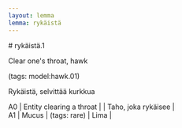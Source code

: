 ```yaml
---
layout: lemma
lemma: rykäistä
---
```


<div class="sense">
# <span class="sensename">rykäistä.1</span>

<span class="description">Clear one's throat, hawk</span>

(tags: model:hawk.01)

<span class="description">Rykäistä, selvittää kurkkua</span>



A0 | Entity clearing a throat |   | Taho, joka rykäisee |  
A1 | Mucus | (tags: rare) | Lima |  

</div>

